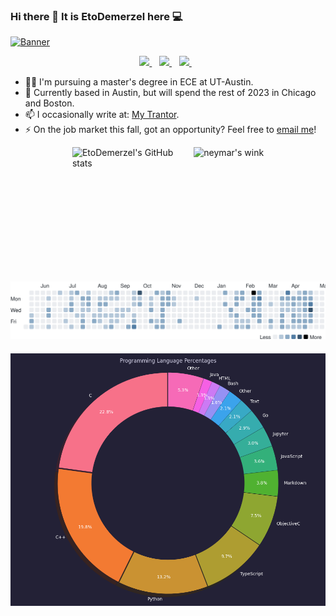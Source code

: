 ### Hi there 👋 It is EtoDemerzel here 💻
[<img src="https://s1.ax1x.com/2020/08/31/dLeCpd.png" alt="Banner"></p>](https://huangweiran.club)
<p align='center'>
  
  <!--<a href="https://wa.me/5518996643974?text=Olá!%20Alexandre">
    <img src="https://img.shields.io/badge/WHATSAPP-%2325D366.svg?&style=for-the-badge&logo=whatsapp&logoColor=white" />    
  </a>&nbsp;&nbsp;-->
  <a href="https://www.linkedin.com/in/weiranhuang/">
    <img src="https://img.shields.io/badge/linkedin-%230077B5.svg?&style=for-the-badge&logo=linkedin&logoColor=white" />
  </a>&nbsp;&nbsp;
    <a href="https://steamcommunity.com/profiles/76561198366671875/">
    <img src="https://img.shields.io/badge/Steam-%23000000.svg?&style=for-the-badge&logo=steam&logoColor=white" />
  </a>&nbsp;&nbsp;
  <a href="mailto:huangweiran1998@outlook.com">
    <img src="https://img.shields.io/badge/outlook-%230078D4.svg?&style=for-the-badge&logo=microsoft%20outlook&logoColor=white"" />
  </a>&nbsp;&nbsp;

  
</p>
                                                                                                                                
- 🧑‍🎓 I'm pursuing a master's degree in ECE at UT-Austin.
- 🌆 Currently based in Austin, but will spend the rest of 2023 in Chicago and Boston.
- 📫 I occasionally write at: [My Trantor](https://huangweiran.club).
- ⚡ On the job market this fall, got an opportunity? Feel free to [email me](mailto:huangweiran1998@outlook.com)!
                                                                                                                                
<div style="display: flex; flex-direction: column; justify-content: center; align-items: center;">
  <div style="display: flex; flex-wrap: wrap; justify-content: center; align-items: center; margin-bottom: 20px;">
    <img src="https://github-readme-stats.vercel.app/api?username=EtoDemerzel0427&count_private=true&show_icons=true&theme=cobalt" alt="EtoDemerzel's GitHub stats" style="max-width: 50%; margin: 0 10px; height: 195px; object-fit: contain;" />
    <img src="https://media.giphy.com/media/Z9vibYnH3vugg/giphy.gif" alt="neymar's wink" style="max-width: 50%; margin: 0 10px; height: 195px; object-fit: contain;" />
  </div>
  <div style="display: flex; flex-direction: column; justify-content: center; align-items: center;">
    <a href="https://wakatime.com"><img src="activity.svg" style="margin-bottom: 20px; max-width: 100%; max-height: 100%;" /></a>
    <img src="language_percentages.png" style="max-width: 100%; max-height: 100%;">
  </div>
</div>


                                                                    

<!--[![Top Langs](https://github-readme-stats.vercel.app/api/top-langs/?username=EtoDemerzel0427&hide=javascript,html,CSS)](https://github.com/anuraghazra/github-readme-stats)-->
                                                                             
                                                                             

<!--
**EtoDemerzel0427/EtoDemerzel0427** is a ✨ _special_ ✨ repository because its `README.md` (this file) appears on your GitHub profile.

Here are some ideas to get you started:

- 🔭 I’m currently working on ...
- 🌱 I’m currently learning ...
- 👯 I’m looking to collaborate on ...
- 🤔 I’m looking for help with ...
- 💬 Ask me about ...
- 📫 How to reach me: ...
- 😄 Pronouns: ...
- ⚡ Fun fact: ...
-->
